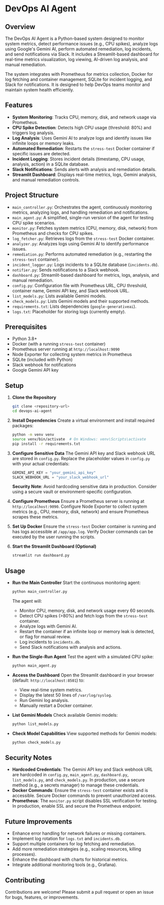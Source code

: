 # DevOps AI Agent

## Overview
The DevOps AI Agent is a Python-based system designed to monitor system metrics, detect performance issues (e.g., CPU spikes), analyze logs using Google's Gemini AI, perform automated remediation, log incidents, and send notifications via Slack. It includes a Streamlit-based dashboard for real-time metrics visualization, log viewing, AI-driven log analysis, and manual remediation.

The system integrates with Prometheus for metrics collection, Docker for log fetching and container management, SQLite for incident logging, and Slack for notifications. It is designed to help DevOps teams monitor and maintain system health efficiently.

## Features
- **System Monitoring**: Tracks CPU, memory, disk, and network usage via Prometheus.
- **CPU Spike Detection**: Detects high CPU usage (threshold: 80%) and triggers log analysis.
- **Log Analysis**: Uses Gemini AI to analyze logs and identify issues like infinite loops or memory leaks.
- **Automated Remediation**: Restarts the `stress-test` Docker container if specific issues are detected.
- **Incident Logging**: Stores incident details (timestamp, CPU usage, analysis, action) in a SQLite database.
- **Slack Notifications**: Sends alerts with analysis and remediation details.
- **Streamlit Dashboard**: Displays real-time metrics, logs, Gemini analysis, and manual remediation controls.

## Project Structure
- `main_controller.py`: Orchestrates the agent, continuously monitoring metrics, analyzing logs, and handling remediation and notifications.
- `main_agent.py`: A simplified, single-run version of the agent for testing CPU spike scenarios.
- `monitor.py`: Fetches system metrics (CPU, memory, disk, network) from Prometheus and checks for CPU spikes.
- `log_fetcher.py`: Retrieves logs from the `stress-test` Docker container.
- `analyzer.py`: Analyzes logs using Gemini AI to identify performance issues.
- `remediation.py`: Performs automated remediation (e.g., restarting the `stress-test` container).
- `incident_logger.py`: Logs incidents to a SQLite database (`incidents.db`).
- `notifier.py`: Sends notifications to a Slack webhook.
- `dashboard.py`: Streamlit-based dashboard for metrics, logs, analysis, and manual remediation.
- `config.py`: Configuration file with Prometheus URL, CPU threshold, container name, Gemini API key, and Slack webhook URL.
- `list_models.py`: Lists available Gemini models.
- `check_models.py`: Lists Gemini models and their supported methods.
- `requirements.txt`: Lists dependencies (`google-generativeai`).
- `logs.txt`: Placeholder for storing logs (currently empty).

## Prerequisites
- Python 3.8+
- Docker (with a running `stress-test` container)
- Prometheus server running at `http://localhost:9090`
- Node Exporter for collecting system metrics in Prometheus
- SQLite (included with Python)
- Slack webhook for notifications
- Google Gemini API key

## Setup
1. **Clone the Repository**
   ```bash
   git clone <repository-url>
   cd devops-ai-agent
   ```

2. **Install Dependencies**
   Create a virtual environment and install required packages:
   ```bash
   python -m venv venv
   source venv/bin/activate  # On Windows: venv\Scripts\activate
   pip install -r requirements.txt
   ```

3. **Configure Sensitive Data**
   The Gemini API key and Slack webhook URL are stored in `config.py`. Replace the placeholder values in `config.py` with your actual credentials:
   ```python
   GEMINI_API_KEY = "your_gemini_api_key"
   SLACK_WEBHOOK_URL = "your_slack_webhook_url"
   ```
   **Security Note**: Avoid hardcoding sensitive data in production. Consider using a secure vault or environment-specific configuration.

4. **Configure Prometheus**
   Ensure a Prometheus server is running at `http://localhost:9090`. Configure Node Exporter to collect system metrics (e.g., CPU, memory, disk, network) and ensure Prometheus scrapes these metrics.

5. **Set Up Docker**
   Ensure the `stress-test` Docker container is running and has logs accessible at `/app/app.log`. Verify Docker commands can be executed by the user running the scripts.

6. **Start the Streamlit Dashboard (Optional)**
   ```bash
   streamlit run dashboard.py
   ```

## Usage
- **Run the Main Controller**
   Start the continuous monitoring agent:
   ```bash
   python main_controller.py
   ```
   The agent will:
   - Monitor CPU, memory, disk, and network usage every 60 seconds.
   - Detect CPU spikes (>80%) and fetch logs from the `stress-test` container.
   - Analyze logs with Gemini AI.
   - Restart the container if an infinite loop or memory leak is detected, or flag for manual review.
   - Log incidents to `incidents.db`.
   - Send Slack notifications with analysis and actions.

- **Run the Single-Run Agent**
   Test the agent with a simulated CPU spike:
   ```bash
   python main_agent.py
   ```

- **Access the Dashboard**
   Open the Streamlit dashboard in your browser (default: `http://localhost:8501`) to:
   - View real-time system metrics.
   - Display the latest 50 lines of `/var/log/syslog`.
   - Run Gemini log analysis.
   - Manually restart a Docker container.

- **List Gemini Models**
   Check available Gemini models:
   ```bash
   python list_models.py
   ```

- **Check Model Capabilities**
   View supported methods for Gemini models:
   ```bash
   python check_models.py
   ```

## Security Notes
- **Hardcoded Credentials**: The Gemini API key and Slack webhook URL are hardcoded in `config.py`, `main_agent.py`, `dashboard.py`, `list_models.py`, and `check_models.py`. In production, use a secure method (e.g., a secrets manager) to manage these credentials.
- **Docker Commands**: Ensure the `stress-test` container exists and is accessible. Secure Docker commands to prevent unauthorized access.
- **Prometheus**: The `monitor.py` script disables SSL verification for testing. In production, enable SSL and secure the Prometheus endpoint.

## Future Improvements
- Enhance error handling for network failures or missing containers.
- Implement log rotation for `logs.txt` and `incidents.db`.
- Support multiple containers for log fetching and remediation.
- Add more remediation strategies (e.g., scaling resources, killing processes).
- Enhance the dashboard with charts for historical metrics.
- Integrate additional monitoring tools (e.g., Grafana).

## Contributing
Contributions are welcome! Please submit a pull request or open an issue for bugs, features, or improvements.

